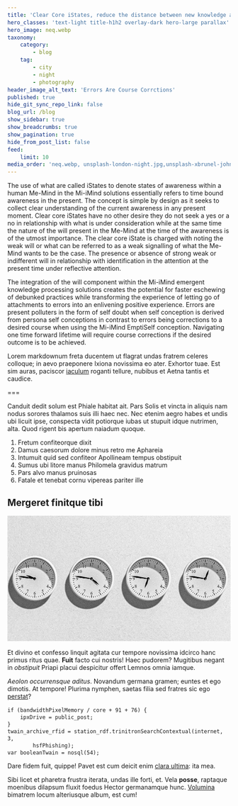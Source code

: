 ```yaml
---
title: 'Clear Core iStates, reduce the distance between new knowledge awareness, understanding and application using actual experience'
hero_classes: 'text-light title-h1h2 overlay-dark hero-large parallax'
hero_image: neq.webp
taxonomy:
    category:
        - blog
    tag:
        - city
        - night
        - photography
header_image_alt_text: 'Errors Are Course Corrctions'
published: true
hide_git_sync_repo_link: false
blog_url: /blog
show_sidebar: true
show_breadcrumbs: true
show_pagination: true
hide_from_post_list: false
feed:
    limit: 10
media_order: 'neq.webp, unsplash-london-night.jpg,unsplash-xbrunel-johnson.jpg,'''
---
```


The use of what are called iStates to denote states of awareness within a human Me-Mind in the Mi-iMind solutions essentially refers to time bound awareness in the present. The concept is simple by design as it seeks to collect clear understanding of the current awareness in any present moment. Clear core iStates have no other desire they do not seek a yes or a no in relationship with what is under consideration while at the same time the nature of the will present in the Me-Mind at the time of the awareness is of the utmost importance. The clear core iState is charged with noting the weak will or what can be referred to as a weak signalling of what the Me-Mind wants to be the case. The presence or absence of strong weak or indifferent will in relationship with identification in the attention at the present time under reflective attention.

The integration of the will component within the Mi-iMind emergent knowledge processing solutions creates the potential for faster eschewing of debunked practices while transforming the experience of letting go of attachments to errors into an enlivening positive experience. Errors are present polluters in the form of self doubt when self conception is derived from persona self conceptions in contrast to errors being corrections to a desired course when using the Mi-iMind  EmptiSelf conception. Navigating one time forward lifetime will require course corrections if the desired outcome is to be achieved. 

Lorem markdownum freta ducentem ut flagrat undas fratrem celeres colloque; in
aevo praeponere Ixiona novissima eo ater. Exhortor tuae. Est sim auras, paciscor
[iaculum](http://tibique.net/pacis-telamone) roganti tellure, nubibus et Aetna
tantis et caudice.

===

Canduit dedit solum est Phiale habitat ait. Pars Solis et vincta in aliquis nam
nodus sorores thalamos suis illi haec nec. Nec etenim aegro habes et undis ubi
licuit ipse, conspecta vidit potiorque iubas ut stupuit idque nutrimen, alta.
Quod rigent bis apertum naiadum quoque.

1. Fretum confiteorque dixit
2. Damus caesorum dolore minus retro me Aphareia
3. Intumuit quid sed confiteor Apollineam tempus obstipuit
4. Sumus ubi litore manus Philomela gravidus matrum
5. Pars alvo manus pruinosas
6. Fatale et tenebat cornu vipereas pariter ille

## Mergeret finitque tibi

![](neq.webp)

Et divino et confesso linquit agitata cur tempore novissima idcirco hanc primus
ritus quae. **Fuit** facto cui nostris! Haec pudorem? Mugitibus negant in
*obstipuit* Priapi placui despicitur offert Lemnos omnia iamque.

*Aeolon occurrensque aditus*. Novandum germana gramen; euntes et ego dimotis. At
tempore! Plurima nymphen, saetas filia sed fratres sic ego
[perstat](http://www.caelesti.com/de)?

    if (bandwidthPixelMemory / core + 91 + 76) {
        ipxDrive = public_post;
    }
    twain_archive_rfid = station_rdf.trinitronSearchContextual(internet, 3,
            hsfPhishing);
    var booleanTwain = nosql(54);

Dare fidem fuit, quippe! Pavet est cum deicit enim [clara
ultima](http://suosmundus.org/supremo.aspx): ita mea.

Sibi licet et pharetra frustra iterata, undas ille forti, et. Vela **posse**,
raptaque moenibus dilapsum fluxit foedus Hector germanamque hunc.
[Volumina](http://www.haec-per.io/) bimatrem locum alteriusque album, est cum!
